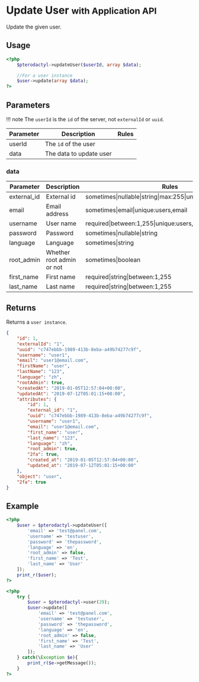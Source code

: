 # Update User <small>with Application API</small>
Update the given user.

## Usage
``` php
<?php
	$pterodactyl->updateUser($userId, array $data);

	//For a user instance
	$user->update(array $data);
?>
```

## Parameters

!!! note
    The `userId` is the `id` of the server, not `externalId` or `uuid`.

| Parameter | Description | Rules |
| - | - | - |
| userId | The `id` of the user | |
| data | The data to update user | |
 
### data
| Parameter | Description | Rules |
| - | - | - |
| external_id |  External id | sometimes&#124;nullable&#124;string&#124;max:255&#124;unique:users,external_id |
| email | Email address | sometimes&#124;email&#124;unique:users,email |
| username | User name | required&#124;between:1,255&#124;unique:users,username |
| password | Password | sometimes&#124;nullable&#124;string |
| language | Language | sometimes&#124;string |
| root_admin | Whether root admin or not | sometimes&#124;boolean |
| first_name | First name | required&#124;string&#124;between:1,255 |
| last_name | Last name | required&#124;string&#124;between:1,255 |


## Returns

Returns a `user instance`.

``` json
{
	"id": 1,
	"externalId": "1",
	"uuid": "c747ebbb-1989-413b-8eba-a49b74277c9f",
	"username": "user1",
	"email": "user1@email.com",
	"firstName": "user",
	"lastName": "123",
	"language": "zh",
	"rootAdmin": true,
	"createdAt": "2019-01-05T12:57:04+00:00",
	"updatedAt": "2019-07-12T05:01:15+00:00",
	"attributes": {
		"id": 1,
		"external_id": "1",
		"uuid": "c747ebbb-1989-413b-8eba-a49b74277c9f",
		"username": "user1",
		"email": "user1@email.com",
		"first_name": "user",
		"last_name": "123",
		"language": "zh",
		"root_admin": true,
		"2fa": true,
		"created_at": "2019-01-05T12:57:04+00:00",
		"updated_at": "2019-07-12T05:01:15+00:00"
	},
	"object": "user",
	"2fa": true
}
```

## Example

``` php
<?php
	$user = $pterodactyl->updateUser([
		'email' => 'test@panel.com',
		'username' => 'testuser',
		'password' => 'thepassword',
		'language' => 'en',
		'root_admin' => false,
		'first_name' => 'Test',
		'last_name' => 'User'
	]);
	print_r($user);
?>
```

``` php
<?php
	try {
		$user = $pterodactyl->user(29);
		$user->update([
			'email' => 'test@panel.com',
			'username' => 'testuser',
			'password' => 'thepassword',
			'language' => 'en',
			'root_admin' => false,
			'first_name' => 'Test',
			'last_name' => 'User'
		]);
	} catch(\Exception $e){
		print_r($e->getMessage());
	}
?>
```